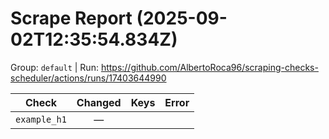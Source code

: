 # Scrape Report (2025-09-02T12:35:54.834Z)

Group: `default`  |  Run: https://github.com/AlbertoRoca96/scraping-checks-scheduler/actions/runs/17403644990

| Check | Changed | Keys | Error |
|---|:---:|:--|:--|
| `example_h1` | — |  |  |
